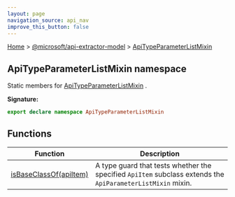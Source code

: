 ```yaml
---
layout: page
navigation_source: api_nav
improve_this_button: false
---
```



[Home](./index.md) &gt; [@microsoft/api-extractor-model](./api-extractor-model.md) &gt; [ApiTypeParameterListMixin](./api-extractor-model.apitypeparameterlistmixin.md)

## ApiTypeParameterListMixin namespace

Static members for [ApiTypeParameterListMixin](./api-extractor-model.apitypeparameterlistmixin.md) .

<b>Signature:</b>

```typescript
export declare namespace ApiTypeParameterListMixin
```

## Functions

|  Function | Description |
|  --- | --- |
|  [isBaseClassOf(apiItem)](./api-extractor-model.apitypeparameterlistmixin.isbaseclassof.md) | A type guard that tests whether the specified <code>ApiItem</code> subclass extends the <code>ApiParameterListMixin</code> mixin. |
